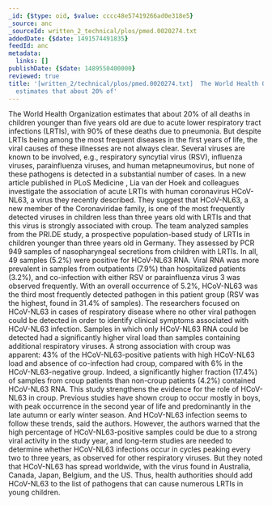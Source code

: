 ```yaml
---
_id: {$type: oid, $value: cccc48e57419266ad0e318e5}
_source: anc
_sourceId: written_2_technical/plos/pmed.0020274.txt
addedDate: {$date: 1491574491835}
feedId: anc
metadata:
  links: []
publishDate: {$date: 1489550400000}
reviewed: true
title: '[written_2/technical/plos/pmed.0020274.txt]  The World Health Organization
  estimates that about 20% of'
---
```






The <ignore  id='undefined'>World</ignore> Health Organization estimates that about 20% of all deaths in children younger
than five years old are due to acute lower respiratory tract infections (LRTIs), with 90%
of these deaths due to pneumonia. But despite LRTIs being among the most frequent diseases
in the first years of life, the viral causes of these illnesses are not always clear.
Several viruses are known to be involved, e.g., respiratory syncytial virus (RSV),
influenza viruses, parainfluenza viruses, and human metapneumovirus, but none of these
pathogens is detected in a substantial number of cases.
In a new article published in 
PLoS Medicine , Lia van der Hoek and colleagues investigate the
association of acute LRTIs with human coronavirus HCoV-NL63, a virus they recently
described. They suggest that HCoV-NL63, a new member of the Coronaviridae family, is one of
the most frequently detected viruses in children less than three years old with LRTIs and
that this virus is strongly associated with croup.
The team analyzed samples from the PRI.DE study, a prospective population-based study of
LRTIs in children younger than three years old in <geo  id='2921044'>Germany</geo>. They assessed by PCR 949 samples
of nasopharyngeal secretions from children with LRTIs.
In all, 49 samples (5.2%) were positive for HCoV-NL63 RNA. Viral RNA was more prevalent
in samples from outpatients (7.9%) than hospitalized patients (3.2%), and co-infection with
either RSV or parainfluenza virus 3 was observed frequently. With an overall occurrence of
5.2%, HCoV-NL63 was the third most frequently detected pathogen in this patient group (RSV
was the highest, found in 31.4% of samples). The researchers focused on HCoV-NL63 in cases
of respiratory disease where no other viral pathogen could be detected in order to identify
clinical symptoms associated with HCoV-NL63 infection. Samples in which only HCoV-NL63 RNA
could be detected had a significantly higher viral load than samples containing additional
respiratory viruses. A strong association with croup was apparent: 43% of the
HCoV-NL63-positive patients with high HCoV-NL63 load and absence of co-infection had croup,
compared with 6% in the HCoV-NL63-negative group. Indeed, a significantly higher fraction
(17.4%) of samples from croup patients than non-croup patients (4.2%) contained HCoV-NL63
RNA.
This study strengthens the evidence for the role of HCoV-NL63 in croup. Previous studies
have shown croup to occur mostly in boys, with peak occurrence in the second year of life
and predominantly in the late autumn or early winter season. And HCoV-NL63 infection seems
to follow these trends, said the authors.
However, the authors warned that the high percentage of HCoV-NL63-positive samples could
be due to a strong viral activity in the study year, and long-term studies are needed to
determine whether HCoV-NL63 infections occur in cycles peaking every two to three years, as
observed for other respiratory viruses. But they noted that HCoV-NL63 has spread worldwide,
with the virus found in <geo  id='2077456'>Australia</geo>, <geo  id='6251999'>Canada</geo>, <geo  id='1861060'>Japan</geo>, <geo  id='2802361'>Belgium</geo>, and the US. Thus, health
authorities should add HCoV-NL63 to the list of pathogens that can cause numerous LRTIs in
young children.




